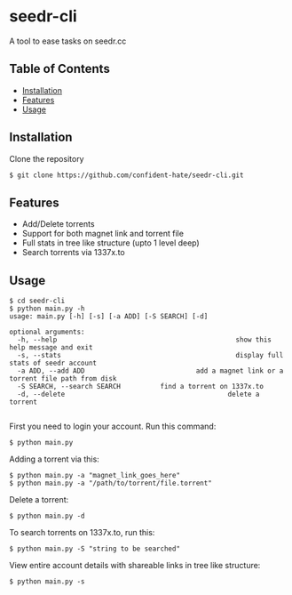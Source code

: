 # seedr-cli 
A tool to ease tasks on seedr.cc
## Table of Contents
  * [Installation](#installation)
  * [Features](#features)
  * [Usage](#usage)


## Installation
Clone the repository
```bash
$ git clone https://github.com/confident-hate/seedr-cli.git
```

## Features
  * Add/Delete torrents 
  * Support for both magnet link and torrent file
  * Full stats in tree like structure (upto 1 level deep)
  * Search torrents via 1337x.to
  
## Usage

```
$ cd seedr-cli
$ python main.py -h
usage: main.py [-h] [-s] [-a ADD] [-S SEARCH] [-d]

optional arguments:
  -h, --help                                             show this help message and exit
  -s, --stats                                            display full stats of seedr account
  -a ADD, --add ADD                            add a magnet link or a torrent file path from disk
  -S SEARCH, --search SEARCH          find a torrent on 1337x.to
  -d, --delete                                         delete a torrent
  
 ```
 First you need to login your account. Run this command:
 ```
 $ python main.py
 ```
 
Adding a torrent via this:
 ```
 $ python main.py -a "magnet_link_goes_here"
 $ python main.py -a "/path/to/torrent/file.torrent"
 ```
 
Delete a torrent:
 ```
 $ python main.py -d
 ```

To search torrents on 1337x.to, run this:
```
$ python main.py -S "string to be searched"
```

View entire account details with shareable links in tree like structure:
```
$ python main.py -s
